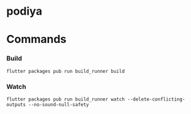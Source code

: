 # podiya

# Commands
### Build
`flutter packages pub run build_runner build`

### Watch
`flutter packages pub run build_runner watch --delete-conflicting-outputs --no-sound-null-safety`
